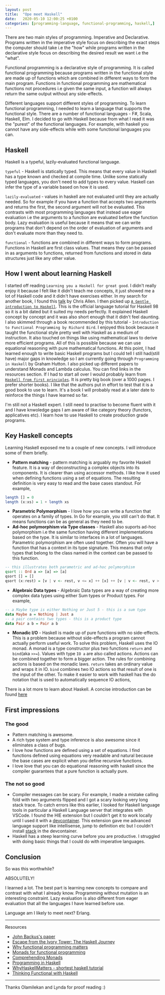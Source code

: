 ```yaml
---
layout: post
title:  "Ope meet Haskell"
date:   2020-05-10 12:00:25 +0100
categories: [programming-language, functional-programming, haskell,]
---
```


There are two main styles of programming. Imperative and Declarative. Programs written in the imperative style
focus on describing the exact steps the computer should take i.e the "how" while programs written in the declarative style focus on describing the desired result we want i.e the "what".

Functional programming is a declarative style of programming. It is called functional programming because programs written in the functional style are made up of functions which are combined in different ways to form the main program. Functions in functional programming are mathematical functions not procedures i.e given the same input, a function will always return the same output
without any side-effects.

Different languages support different styles of programming. To learn functional programming, I needed to learn a language that supports the
functional style. There are a number of functional languages - F#, Scala, Haskell, Elm. I decided to go with Haskell because from what I read it was the "purest" of the functional languages. For example, with haskell you cannot have any side-effects while with some functional languages you can.

<!--description-->
## Haskell
Haskell is a typeful, lazily-evaluated functional language.

`typeful` - Haskell is statically typed. This means that every value in Haskell has a type known and checked at compile time. Unlike some statically typed languages, you don't need to add types to every value. Haskell can infer the type of a variable based on how it is used.

`lazily-evaluated` - values in haskell are not evaluated until they are actually needed. So for example if you have a function that accepts two arguments and returns the first, the second argument will not be
evaluated. This contrasts with most programming languages that instead use eager evaluation i.e the arguments to a function are evaluated before the function body. Lazy evaluation is useful because it means that we can write programs that don't depend on the order of evaluation of arguments and don't evaluate more than they need to.

`functional` - functions are combined in different ways to form programs. Functions in Haskell are first class values. That means they can be
passed in as arguments to functions, returned from functions and stored in data structures just like any other value.


## How I went about learning Haskell
I started off reading `Learning you a Haskell for great good`. I didn't really enjoy it because I felt like it didn't teach me concepts, it just showed me a lot of Haskell code and it didn't have exercises either.
In my search for another book, I found this [talk]((https://www.youtube.com/watch?v=Bg9ccYzMbxc&t=4s)) by Chris Allen. I then picked up [`A Gentle introduction to Haskell`](https://www.haskell.org/tutorial/haskell-98-tutorial.pdf).
This is the official language tutorial for Haskell 98 so it is a bit dated but it
suited my needs perfectly. It explained Haskell concept by concept and it was also short enough that it didn't feel daunting. I also skimmed through a book recommended by this tutorial -
`Introduction to Functional Programming by Richard Bird`. I enjoyed this book because it taught the functional style pretty well with Haskell as a medium of instruction. It also touched on things like using mathematical laws to
derive more efficient programs. All of this is possible because we can use equational reasoning with pure mathematical functions.
At this point, I had learned enough to write basic Haskell programs but I could tell I still had(still have) major gaps in knowledge so I am currently going through `Programming in
Haskell` by Graham Hutton. I also picked up different papers to understand Monads and Lambda calculus. You can find links in the resources section. If I had to start all over
I would probably learn from [`Haskell from first principles`](https://haskellbook.com/). It is pretty big book (over a 1000 pages. I prefer shorter books). I like that the authors put in effort to test that it is a good book to use to learn. It's a book
I will probably read at a later date to reinforce the things I have learned so far.

I'm still not a Haskell expert. I still need to practise to become fluent with it and I have knwoledge gaps I am aware of like category theory (functors, applicatives etc). I learn how to use Haskell to create production grade programs.


## Key Haskell concepts
Learning Haskell exposed me to a couple of new concepts. I will introduce some of them briefly.

* **Pattern matching** - pattern matching is arguably my favorite Haskell feature. It is a way of deconstructing a complex objects into its components. It is clearer than using accessor methods. I like how it used when defining functions using a set of equations. The resulting definition is very easy to read and the base cases standout. For example,
```haskell
length [] = 0
length (x:xs) = 1 + length xs
```
* **Parametric Polymorphism** - I love how you can write a function that operates on a family of types. In Go for example, you still can't do that. It means functions can be as general as they need to be.
* **Ad-hoc polymorphism via Type classes** - Haskell also suports ad-hoc polymorphism i.e the same function having different implementations based on the type. It is similar to interfaces in a lot of languages. Parametric polymorphism are often used together. Often you will have a function that has a context in its type signature. This means that only types that belong to the class named in the context can be passed to this function.
```haskell
-- this illustrates both parametric and ad-hoc polymorphism
qsort :: Ord a => [a] => [a]
qsort [] = []
qsort (x:rest) = [v | v <- rest, v <= x] ++ [x] ++ [v | v <- rest, v > x]
```
* **Algebraic Data types** - Algebraic Data types are a way of creating more complex data types using either Sum types or Product types. For example,
```haskell
-- a Maybe type is either Nothing or Just 5 - this is a sum type
data Maybe a = Nothing | Just a
-- a pair contains two types - this is a product type
data Pair a b = Pair a b
```
* **Monadic I/O** - Haskell is made up of pure functions with no side-effects. This is a problem because without side-effects a program cannot actually perform useful work. To solve this problem, Haskell uses the IO monad. A monad is a type constructor plus two functions `return` and `bind`(aka `>>=`). Values with type `IO a` are also called actions. Actions can be combined together to form a bigger action. The rules for combining actions is based on the monadic laws. `return` takes an ordinary value and wraps it in IO. `bind` combines two IO actions so that result of one is the input of the other. To make it easier to work with haskell has the do notation that is used to automatically sequence IO actions,

There is a lot more to learn about Haskell. A concise introduction can be found [here](https://github.com/thma/WhyHaskellMatters)

## First impressions

### The good
* Pattern matching is awesome.
* A rich type system and type inference is also awesome since it eliminates a class of bugs.
* I love how functions are defined using a set of equations. I find functions defined using equations very readable and natural because the base cases are explicit when you define recursive functions.
* I love love that you can do equational reasoning with haskell since the compiler guarantees that a pure function is actually pure.

### The not so good
* Compiler messages can be scary. For example, I made a mistake calling fold with two arguments flipped and I got a scary looking very long stack trace. To catch errors like this earlier, I looked for Haskell language tools in particular a Haskell Language server that integrates with VSCode. I found the HIE extension but I couldn't get it to work locally until I used it with a [devcontainer](https://github.com/hmemcpy/haskell-hie-devcontainer). This extension gave me advanced language support like intellisense, jump to definition etc but I couldn't install [stack](https://docs.haskellstack.org/en/stable/README/) in the devcontainer.
* Haskell has a steep learning curve before you are productive. I struggled with doing basic things that I could do with imperative languages.

## Conclusion
So was this worthwhile?

ABSOLUTELY!

I learned a lot. The best part is learning new concepts to compare and contrast with what I already know. Programming without mutation is an
interesting constraint. Lazy evaluation is also different from eager evaluation that all the languages I have learned before use.

Language am I likely to meet next? Erlang.

-----
Resources
* [John Backus's paper](https://www.thocp.net/biographies/papers/backus_turingaward_lecture.pdf)
* [Escape from the Ivory Tower: The Haskell Journey](https://www.youtube.com/watch?v=re96UgMk6GQ)
* [Why functional programming matters](https://www.cs.kent.ac.uk/people/staff/dat/miranda/whyfp90.pdf)
* [Monads for functional programming](https://homepages.inf.ed.ac.uk/wadler/papers/marktoberdorf/baastad.pdf)
* [Comprehending Monads](http://www.cs.ox.ac.uk/jeremy.gibbons/publications/ringads.pdf)
* [Programming in Haskell](https://amzn.to/2AHvDKT)
* [WhyHaskellMatters - shortest haskell tutorial](https://github.com/thma/WhyHaskellMatters)
* [Thinking Functional with Haskell](https://amzn.to/2WG0nV6)

---
Thanks Olamilekan and Lynda for proof reading :)
